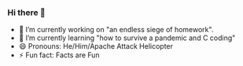 ### Hi there 👋

- 🔭 I’m currently working on "an endless siege of homework".
- 🌱 I’m currently learning "how to survive a pandemic and C coding"
- 😄 Pronouns: He/Him/Apache Attack Helicopter
- ⚡ Fun fact: Facts are Fun

